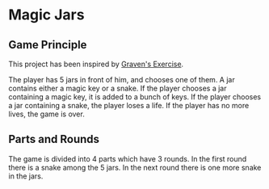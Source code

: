 # Magic Jars
## Game Principle

This project has been inspired by [Graven's Exercise](http://graven.yt/git/git.pdf).

The player has 5 jars in front of him, and chooses one of them.
A jar contains either a magic key or a snake.
If the player chooses a jar containing a magic key, it is added to a bunch of keys.
If the player chooses a jar containing a snake, the player loses a life.
If the player has no more lives, the game is over.

## Parts and Rounds
The game is divided into 4 parts which have 3 rounds.
In the first round there is a snake among the 5 jars.
In the next round there is one more snake in the jars.
